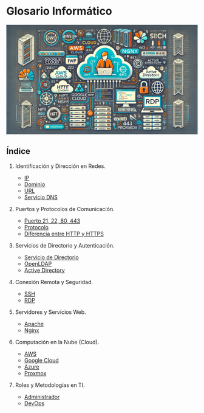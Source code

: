 # Glosario Informático

![Presentación](img/gloIso.jpg)

## Índice

1. Identificación y Dirección en Redes.
    - [IP](ip.md)
    - [Dominio](dominio.md)
    - [URL](url.md)
    - [Servicio DNS](servicio.md)

2. Puertos y Protocolos de Comunicación.
    - [Puerto 21, 22, 80, 443](puertos.md)
    - [Protocolo](protocolo.md)
    - [Diferencia entre HTTP y HTTPS](diferencia.md)
    
4. Servicios de Directorio y Autenticación.
    - [Servicio de Directorio](serviciodirect.md)
    - [OpenLDAP](open.md)
    - [Active Directory](active.md)

5. Conexión Remota y Seguridad.
    - [SSH](ssh.md)
    - [RDP](rdp.md)

6. Servidores y Servicios Web.
    - [Apache](apache.md)
    - [Nginx](nginx.md)

7. Computación en la Nube (Cloud).
    - [AWS](aws.md)
    - [Google Cloud](google.md)
    - [Azure](azure.md)
    - [Proxmox](proxmox.md)

8. Roles y Metodologías en TI.
    - [Administrador](admin.md)
    - [DevOps](devops.md)
